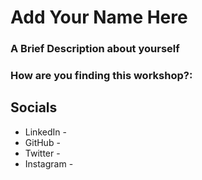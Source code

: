 # Add Your Name Here
### A Brief Description about yourself



### How are you finding this workshop?:


## Socials
* LinkedIn - 
* GitHub - 
* Twitter - 
* Instagram -